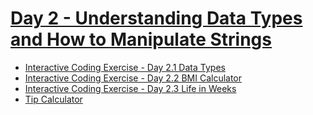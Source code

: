 # [Day 2 - Understanding Data Types and How to Manipulate Strings](../README.md#day-2---understanding-data-types-and-how-to-manipulate-strings)

* [Interactive Coding Exercise - Day 2.1 Data Types](https://repl.it/@BalakrishnaREPL/day-2-1-exercise)
* [Interactive Coding Exercise - Day 2.2 BMI Calculator](https://repl.it/@BalakrishnaREPL/day-2-2-exercise)
* [Interactive Coding Exercise - Day 2.3 Life in Weeks](https://repl.it/@BalakrishnaREPL/day-2-3-exercise)
* [Tip Calculator](https://repl.it/@BalakrishnaREPL/tip-calculator-start)
